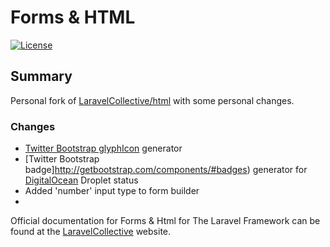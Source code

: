 # Forms & HTML

[![License](https://poser.pugx.org/LaravelCollective/html/license.svg)](https://packagist.org/packages/laravelcollective/html)

## Summary
Personal fork of [LaravelCollective/html](https://github.com/LaravelCollective/html) with some personal changes.

### Changes
- [Twitter Bootstrap glyphIcon](http://getbootstrap.com/components/#glyphicons) generator
- [Twitter Bootstrap badge]http://getbootstrap.com/components/#badges) generator for [DigitalOcean](digitalocean.com) Droplet status 
- Added 'number' input type to form builder
- 

Official documentation for Forms & Html for The Laravel Framework can be found at the [LaravelCollective](http://laravelcollective.com) website.
